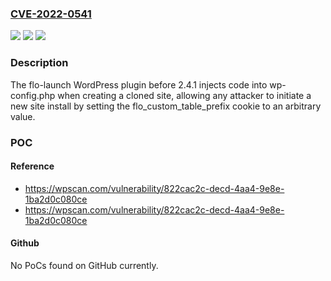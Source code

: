 ### [CVE-2022-0541](https://cve.mitre.org/cgi-bin/cvename.cgi?name=CVE-2022-0541)
![](https://img.shields.io/static/v1?label=Product&message=flo-launch&color=blue)
![](https://img.shields.io/static/v1?label=Version&message=2.4.1%3C%202.4.1%20&color=brighgreen)
![](https://img.shields.io/static/v1?label=Vulnerability&message=CWE-284%20Improper%20Access%20Control&color=brighgreen)

### Description

The flo-launch WordPress plugin before 2.4.1 injects code into wp-config.php when creating a cloned site, allowing any attacker to initiate a new site install by setting the flo_custom_table_prefix cookie to an arbitrary value.

### POC

#### Reference
- https://wpscan.com/vulnerability/822cac2c-decd-4aa4-9e8e-1ba2d0c080ce
- https://wpscan.com/vulnerability/822cac2c-decd-4aa4-9e8e-1ba2d0c080ce

#### Github
No PoCs found on GitHub currently.

